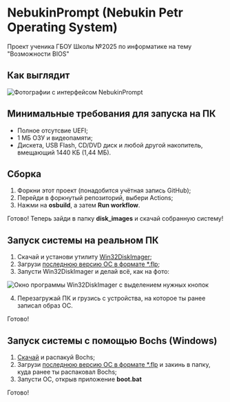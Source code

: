 # NebukinPrompt (Nebukin Petr Operating System)
Проект ученика ГБОУ Школы №2025 по информатике на тему "Возможности BIOS"

  

## Как выглядит

![Фотографии с интерфейсом NebukinPrompt](https://telegra.ph/file/056e07e92c276b5c43630.jpg)

## Минимальные требования для запуска на ПК
- Полное отсутсвие UEFI;
- 1 МБ ОЗУ и видеопамяти;
- Дискета, USB Flash, CD/DVD диск и любой другой накопитель, вмещающий 1440 КБ (1,44 МБ).

## Сборка
1. Форкни этот проект (понадобится учётная запись GitHub);
2. Перейди в форкнутый репозиторий, выбери Actions;
3. Нажми на __osbuild__, а затем __Run workflow__.
  

Готово! Теперь зайди в папку __disk_images__ и скачай собранную систему!

## Запуск системы на реальном ПК
1. Скачай и установи утилиту [Win32DiskImager](https://sourceforge.net/projects/win32diskimager/files/latest/download);
2. Загрузи [последнюю версию ОС в формате *.flp](https://github.com/PetrNebukin/NebukinPrompt/raw/main/disk_images/nebukinprompt.flp);
3. Запусти Win32DiskImager и делай всё, как на фото:
  
  
![Окно программы Win32DiskImager с выделением нужных кнопок](https://telegra.ph/file/e88db4a9b55cd0fa55f3d.png)

4. Перезагружай ПК и грузись с устройства, на которое ты ранее записал образ ОС.
  
  
Готово!

## Запуск системы c помощью Bochs (Windows)
1. [Скачай](https://github.com/PetrNebukin/NebukinPrompt/raw/main/emulator/bochs.zip) и распакуй Bochs;
2. Загрузи [последнюю версию ОС в формате *.flp](https://github.com/PetrNebukin/NebukinPrompt/raw/main/disk_images/nebukinprompt.flp) и закинь в папку, куда ранее ты распаковал Bochs;
3. Запусти ОС, открыв приложение __boot.bat__

  

Готово!
